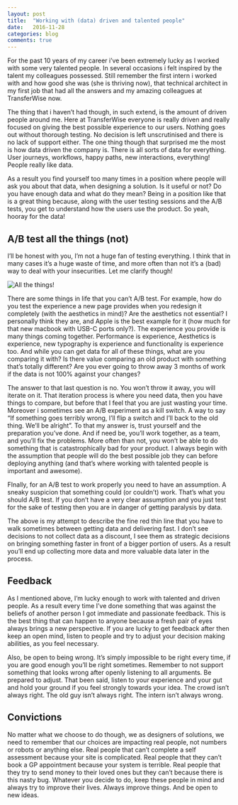 ```yaml
---
layout: post
title:  "Working with (data) driven and talented people"
date:   2016-11-28
categories: blog
comments: true
---
```

For the past 10 years of my career i’ve been extremely lucky as I worked with some very talented people. In several occasions i felt inspired by the talent my colleagues possessed. Still remember the first intern i worked with and how good she was (she is thriving now), that technical architect in my first job that had all the answers and my amazing colleagues at TransferWise now.

The thing that i haven’t had though, in such extend, is the amount of driven people around me. Here at TransferWise everyone is really driven and really focused on giving the best possible experience to our users. Nothing goes out without thorough testing. No decision is left unscrutinised and there is no lack of support either. The one thing though that surprised me the most is how data driven the company is. There is all sorts of data for everything. User journeys, workflows, happy paths, new interactions, everything! People really like data.

As a result you find yourself too many times in a position where people will ask you about that data, when designing a solution. Is it useful or not? Do you have enough data and what do they mean? Being in a position like that is a great thing because, along with the user testing sessions and the A/B tests, you get to understand how the users use the product. So yeah, hooray for the data!

## A/B test all the things (not)
I’ll be honest with you, I’m not a huge fan of testing everything. I think that in many cases it’s a huge waste of time, and more often than not it’s a (bad) way to deal with your insecurities. Let me clarify though!

![All the things!]({{site.url}}/assets/all-the-things.png)

There are some things in life that you can’t A/B test. For example, how do you test the experience a new page provides when you redesign it completely (with the aesthetics in mind)? Are the aesthetics not essential? I personally think they are, and Apple is the best example for it (how much for that new macbook with USB-C ports only?). The experience you provide is many things coming together. Performance is experience, Aesthetics is experience, new typography is experience and functionality is experience too. And while you can get data for all of these things, what are you comparing it with? Is there value comparing an old product with something that’s totally different? Are you ever going to throw away 3 months of work if the data is not 100% against your changes?

The answer to that last question is no. You won’t throw it away, you will iterate on it. That iteration process is where you need data, then you have things to compare, but before that I feel that you are just wasting your time. Moreover i sometimes see an A/B experiment as a  kill switch. A way to say “If something goes terribly wrong, I’ll flip a switch and I’ll back to the old thing. We’ll be alright”. To that my answer is, trust yourself and the preparation you’ve done. And if need be, you’ll work together, as a team, and you’ll fix the problems. More often than not, you won’t be able to do something that is catastrophically bad for your product. I always begin with the assumption that people will do the best possible job they can before deploying anything (and that’s where working with talented people is important and awesome).

FInally, for an A/B test to work properly you need to have an assumption. A sneaky suspicion that something could (or couldn’t) work. That’s what you should A/B test. If you don’t have a very clear assumption and you just test for the sake of testing then you are in danger of getting paralysis by data.

The above is my attempt to describe the fine red thin line that you have to walk sometimes between getting data and delivering fast. I don’t see decisions to not collect data as a discount, I see them as strategic decisions on bringing something faster in front of a bigger portion of users. As a result you’ll end up collecting more data and more valuable data later in the process.

## Feedback
As I mentioned above, I’m lucky enough to work with talented and driven people. As a result every time I’ve done something that was against the beliefs of another person I got immediate and passionate feedback. This is the best thing that can happen to anyone because a fresh pair of eyes always brings a new perspective. If you are lucky to get feedback after then keep an open mind, listen to people and try to adjust your decision making abilities, as you feel necessary.

Also, be open to being wrong. It’s simply impossible to be right every time, if you are good enough you’ll be right sometimes. Remember to not support something that looks wrong after openly listening to all arguments. Be prepared to adjust. That been said, listen to your experience and your gut and hold your ground if you feel strongly towards your idea. The crowd isn’t always right. The old guy isn’t always right. The intern isn’t always wrong.

## Convictions
No matter what we choose to do though, we as designers of solutions, we need to remember that our choices are impacting real people, not numbers or robots or anything else. Real people that can’t complete a self assessment because your site is complicated. Real people that they can’t book a GP appointment because your system is terrible. Real people that they try to send money to their loved ones but they can’t because there is this nasty bug. Whatever you decide to do, keep these people in mind and always try to improve their lives. Always improve things. And be open to new ideas.
